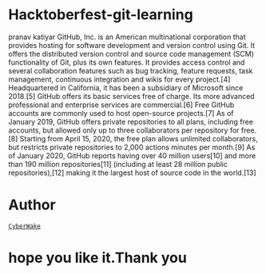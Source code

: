 # Hacktoberfest-git-learning
pranav katiyar
GitHub, Inc. is an American multinational corporation that provides hosting for software development and version control using Git. It offers the distributed version control and source code management (SCM) functionality of Git, plus its own features. It provides access control and several collaboration features such as bug tracking, feature requests, task management, continuous integration and wikis for every project.[4] Headquartered in California, it has been a subsidiary of Microsoft since 2018.[5]
GitHub offers its basic services free of charge. Its more advanced professional and enterprise services are commercial.[6] Free GitHub accounts are commonly used to host open-source projects.[7] As of January 2019, GitHub offers private repositories to all plans, including free accounts, but allowed only up to three collaborators per repository for free.[8] Starting from April 15, 2020, the free plan allows unlimited collaborators, but restricts private repositories to 2,000 actions minutes per month.[9] As of January 2020, GitHub reports having over 40 million users[10] and more than 190 million repositories[11] (including at least 28 million public repositories),[12] making it the largest host of source code in the world.[13]

# Author 
[`CyberWake`](https://github.com/CyberWake)
# hope you like it.Thank you
